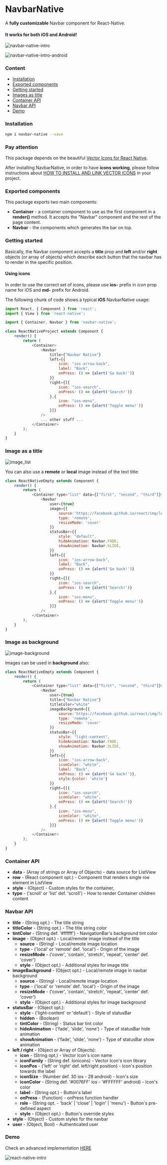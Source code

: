 # NavbarNative
A **fully customizable** Navbar component for React-Native.
#### It works for both iOS and Android!

![navbar-native-intro](https://cloud.githubusercontent.com/assets/1061849/18530527/3bdab2b6-7ad2-11e6-95e4-1774e625080d.png)

![navbar-native-intro-android](https://cloud.githubusercontent.com/assets/1061849/18553248/0970cbd8-7b60-11e6-8b72-ec91f4d98671.png)

### Content
- [Installation](#installation)
- [Exported components](#exported-components)
- [Getting started](#getting-started)
- [Images as title](#image-as-title)
- [Container API](#container-api)
- [Navbar API](#navbar-api)
- [Demo](#demo)

### Installation
```bash
npm i navbar-native --save
```

### Pay attention
This package depends on the beautiful [Vector Icons for React Native](https://github.com/oblador/react-native-vector-icons).

After installing NavbarNative, in order to have **icons working**, please follow instructions about [HOW TO INSTALL AND LINK VECTOR ICONS](https://github.com/oblador/react-native-vector-icons) in your project.

### Exported components
This package exports two main components:

- **Container** - a container component to use as the first component in a __render()__ method. It accepts the "Navbar" component and the rest of the page content.
- **Navbar** - the components which generates the bar on top.

### Getting started
Basically, the Navbar component accepts a **title** prop and **left** and/or **right** objects (or array of objects) which describe each button that the navbar has to render in the specific position.

#### Using icons
In order to use the correct set of icons, please use **ios-** prefix in _icon_ prop name for iOS and **md-** prefix for Android.

The following chunk of code shows a typical **iOS** NavbarNative usage:

```js
import React, { Component } from 'react';
import { View } from 'react-native';

import { Container, Navbar } from 'navbar-native';

class ReactNativeProject extends Component {
    render() {
        return (
            <Container>
                <Navbar
                    title={"Navbar Native"}
                    left={{
                        icon: "ios-arrow-back",
                        label: "Back",
                        onPress: () => {alert('Go back!')}
                    }}
                    right={[{
                        icon: "ios-search",
                        onPress: () => {alert('Search!')}
                    },{
                        icon: "ios-menu",
                        onPress: () => {alert('Toggle menu!')}
                    }]}
                />
                ... other stuff ...
            </Container>
        );
    }
}
```

### Image as a title

![image_list](https://cloud.githubusercontent.com/assets/1061849/18619404/6b15bb58-7dfb-11e6-917d-9c3ca6547f4f.png)

You can also use a **remote** or **local** image instead of the text title:

```js
class ReactNativeEmpty extends Component {
    render() {
        return (
            <Container type="list" data={["first", "second", "third"]}>
                <Navbar
                    user={true}
                    image={{
                        source:'https://facebook.github.io/react/img/logo_og.png',
                        type: 'remote',
                        resizeMode: 'cover'
                    }}
                    statusBar={{
                        style: "default",
                        hideAnimation: Navbar.FADE,
                        showAnimation: Navbar.SLIDE,
                    }}
                    left={{
                        icon: "ios-arrow-back",
                        label: "Back",
                        onPress: () => {alert('Go back!')}
                    }}
                    right={[{
                        icon: "ios-search",
                        onPress: () => {alert('Search!')}
                    },{
                        icon: "ios-menu",
                        onPress: () => {alert('Toggle menu!')}
                    }]}
                />
            </Container>
        );
    }
}
```

### Image as background

![image-background](https://cloud.githubusercontent.com/assets/1061849/18619959/0e4003b2-7e09-11e6-9ec5-d88a43b0ed2c.png)

Images can be used in **background** also:

```js
class ReactNativeEmpty extends Component {
    render() {
        return (
            <Container type="list" data={["first", "second", "third"]}>
                <Navbar
                    user={true}
                    title={"Navbar Native"}
                    titleColor="white"
                    imageBackground={{
                        source:'https://facebook.github.io/react/img/logo_og.png',
                        type: 'remote',
                        resizeMode: 'cover'
                    }}
                    statusBar={{
                        style: "light-content",
                        hideAnimation: Navbar.FADE,
                        showAnimation: Navbar.SLIDE,
                    }}
                    left={{
                        icon: "ios-arrow-back",
                        iconColor: "white",
                        label: "Back",
                        onPress: () => {alert('Go back!')},
                        style:{color: 'white'}
                    }}
                    right={[{
                        icon: "ios-search",
                        iconColor: "white",
                        onPress: () => {alert('Search!')}
                    },{
                        icon: "ios-menu",
                        iconColor: "white",
                        onPress: () => {alert('Toggle menu!')}
                    }]}
                />
            </Container>
        );
    }
}
```

### Container API
- **data** - (Array of strings or Array of Objects) - data source for ListView
- **row** - (React component opt.) - Component that renders single roe element in ListView
- **style** - (Object) - Custom styles for the container,
- **type** - ('scroll' or 'list' def. 'scroll') - How to render Container children content

### Navbar API
- **title** - (String opt.) - The title string
- **titleColor** - (String opt.) - The title string color
- **tintColor** - (String def. '#ffffff') - NavigationBar's background tint color
- **image** - (Object opt.) - Local/remote image instead of the title
  - **source** - (String) - Local/remote image location
  - **type** - ('local' or 'remote' def. 'local') - Origin of the image
  - **resizeMode** - ('cover', 'contain', 'stretch', 'repeat', 'center' def. 'cover')
  - **style** - (Object opt.) - Additional styles for image title
- **imageBackground** - (Object opt.) - Local/remote image in navbar background
  - **source** - (String) - Local/remote image location
  - **type** - ('local' or 'remote' def. 'local') - Origin of the image
  - **resizeMode** - ('cover', 'contain', 'stretch', 'repeat', 'center' def. 'cover')
  - **style** - (Object opt.) - Additional styles for image background  
- **statusBar** - (Object opt.):
  - **style** - ('light-content' or 'default') - Style of statusBar
  - **hidden** - (Boolean)
  - **tintColor** - (String) - Status bar tint color
  - **hideAnimation** - ('fade', 'slide', 'none') - Type of statusBar hide animation
  - **showAnimation** - ('fade', 'slide', 'none') - Type of statusBar show animation
- **left / right** - (Object or Array of Objects):
  - **icon** - (String opt.) - Vector Icon's icon name
  - **iconFamily** - (String def. Ionicons) - Vector Icon's icon library
  - **iconPos** - ('left' or 'right' def. left/right position) - Icon's position towards the label
  - **iconSize** - (Number def. 30 ios - 28 android) - Icon's size
  - **iconColor** - (String def. '#0076FF' ios - '#FFFFFF' android) - Icon's color
  - **label** - (String opt.) - Button's label
  - **onPress** - (Function) - onPress function handler
  - **role** - (String opt. - 'back' | 'close' | 'login' | 'menu') - Button's pre-defined aspect
  - **style** - (Object opt.) - Button's override styles
- **style** - (Object) - Custom styles for the navbar
- **user** - (Object, Bool) - Authenticated user

### Demo

Check an advanced implementation [HERE](https://github.com/redbaron76/MeteorNative)

![react-native-intro](https://cloud.githubusercontent.com/assets/1061849/18615649/5f3c930a-7dac-11e6-9d52-eef4b56b8d21.gif)

